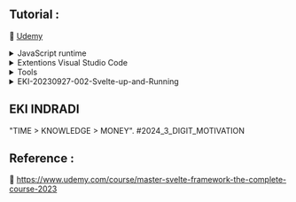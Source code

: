## Tutorial : 

:link: [Udemy](https://www.udemy.com/course/master-svelte-framework-the-complete-course-2023)

<details>
  <summary>JavaScript runtime</summary>

1. [NodeJs](https://nodejs.org/en) or [Multi Nodejs / Nvm Windows](https://github.com/EKI-INDRADI/install-multi-nodejs-version-windows) or [Multi Nodejs / Nvm Linux](https://github.com/EKI-INDRADI/install-multi-nodejs-version-linux)

</details>

<details>
  <summary>Extentions Visual Studio Code</summary>
  
1. [Svelte for VS Code](https://marketplace.visualstudio.com/items?itemName=svelte.svelte-vscode)

2. [ESLint](https://marketplace.visualstudio.com/items?itemName=dbaeumer.vscode-eslint)

3. [Prettier - Code formatter](https://marketplace.visualstudio.com/items?itemName=esbenp.prettier-vscode)

4. [indent-rainbow](https://marketplace.visualstudio.com/items?itemName=oderwat.indent-rainbow)

</details>

<details>
  <summary>Tools</summary>

1. [Svelte Society Tools](https://sveltesociety.dev/tools)

2. [REPL (WEB SVELTE CODE)](https://svelte.dev/repl/hello-world?version=3.50.1)

</details>



<details>
  <summary>EKI-20230927-002-Svelte-up-and-Running</summary>

```sh

npm init vite@latest

Project Name : demo
Select a framework : Svelte
Select a variant : JavaScript


  cd demo     
  npm install 
  npm run dev

```

</details>


## EKI INDRADI

"TIME > KNOWLEDGE > MONEY". #2024_3_DIGIT_MOTIVATION

## Reference : 

:link: https://www.udemy.com/course/master-svelte-framework-the-complete-course-2023


